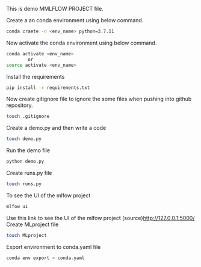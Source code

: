 This is demo MMLFLOW PROJECT file.

Create a an conda environment using below command.
```bash
conda craete -n <env_name> python=3.7.11
```
Now activate the conda environment using below command.
```bash
conda activate <env_name>
        or
source activate <env_name>
```
Install the requirements
```bash
pip install -r requirements.txt
```
Now create gitignore file to ignore the some files when pushing into github repository.
```bash
touch .gitignore
````

Create a demo.py and then write a code
```bash
touch demo.py
```
Run the demo file
```bash
python demo.py
```
Create runs.py file
```bash
touch runs.py
```
To see the UI of the mlfow project
```bash
mlfow ui
```
Use this link to see the UI of the mlfow project (source)http://127.0.0.1:5000/
Create MLproject file
```bash
touch MLproject
```
Export environment to conda.yaml file
```bash
conda env export > conda.yaml
```